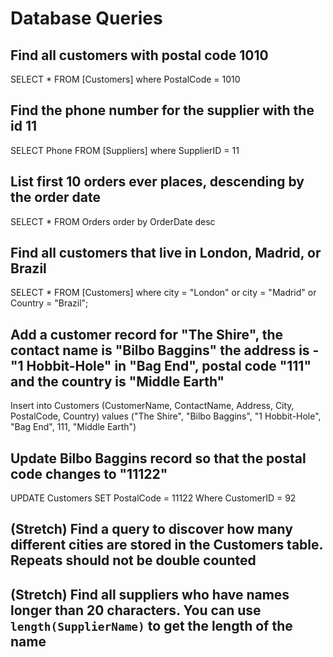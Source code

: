 # Database Queries

## Find all customers with postal code 1010

SELECT \* FROM [Customers] where PostalCode = 1010

## Find the phone number for the supplier with the id 11

SELECT Phone FROM [Suppliers] where SupplierID = 11

## List first 10 orders ever places, descending by the order date

SELECT \* FROM Orders order by OrderDate desc

## Find all customers that live in London, Madrid, or Brazil

SELECT \* FROM [Customers] where city = "London" or city = "Madrid" or Country = "Brazil";

## Add a customer record for "The Shire", the contact name is "Bilbo Baggins" the address is -"1 Hobbit-Hole" in "Bag End", postal code "111" and the country is "Middle Earth"

Insert into Customers (CustomerName, ContactName, Address, City, PostalCode, Country) values ("The Shire", "Bilbo Baggins", "1 Hobbit-Hole", "Bag End", 111, "Middle Earth")

## Update Bilbo Baggins record so that the postal code changes to "11122"

UPDATE Customers SET PostalCode = 11122 Where CustomerID = 92

## (Stretch) Find a query to discover how many different cities are stored in the Customers table. Repeats should not be double counted

## (Stretch) Find all suppliers who have names longer than 20 characters. You can use `length(SupplierName)` to get the length of the name
